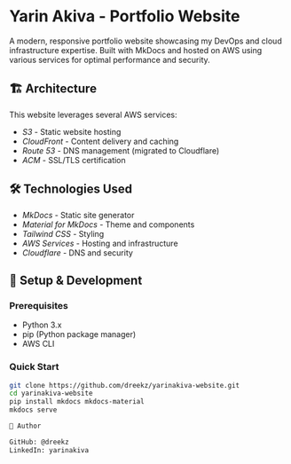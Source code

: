 # Yarin Akiva - Portfolio Website

A modern, responsive portfolio website showcasing my DevOps and cloud infrastructure expertise. Built with MkDocs and hosted on AWS using various services for optimal performance and security.

## 🏗 Architecture

This website leverages several AWS services:
- *S3* - Static website hosting
- *CloudFront* - Content delivery and caching
- *Route 53* - DNS management (migrated to Cloudflare)
- *ACM* - SSL/TLS certification

## 🛠 Technologies Used

- *MkDocs* - Static site generator
- *Material for MkDocs* - Theme and components
- *Tailwind CSS* - Styling
- *AWS Services* - Hosting and infrastructure
- *Cloudflare* - DNS and security

## 🚀 Setup & Development

### Prerequisites
- Python 3.x
- pip (Python package manager)
- AWS CLI

### Quick Start
```bash
git clone https://github.com/dreekz/yarinakiva-website.git
cd yarinakiva-website
pip install mkdocs mkdocs-material
mkdocs serve

👤 Author

GitHub: @dreekz
LinkedIn: yarinakiva
